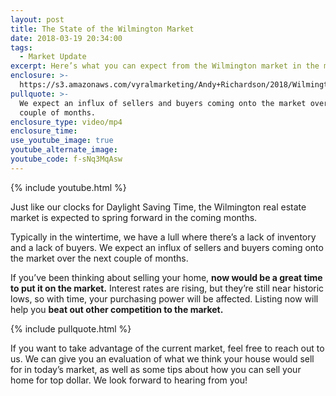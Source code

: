 ```yaml
---
layout: post
title: The State of the Wilmington Market
date: 2018-03-19 20:34:00
tags:
  - Market Update
excerpt: Here’s what you can expect from the Wilmington market in the months to come.
enclosure: >-
  https://s3.amazonaws.com/vyralmarketing/Andy+Richardson/2018/Wilmington+Real+Estate+Agent-+Market+Update.mp4
pullquote: >-
  We expect an influx of sellers and buyers coming onto the market over the next
  couple of months.
enclosure_type: video/mp4
enclosure_time:
use_youtube_image: true
youtube_alternate_image:
youtube_code: f-sNq3MqAsw
---
```


{% include youtube.html %}

Just like our clocks for Daylight Saving Time, the Wilmington real estate market is expected to spring forward in the coming months.&nbsp;

Typically in the wintertime, we have a lull where there’s a lack of inventory and a lack of buyers. We expect an influx of sellers and buyers coming onto the market over the next couple of months.

If you’ve been thinking about selling your home, **now would be a great time to put it on the market.** Interest rates are rising, but they’re still near historic lows, so with time, your purchasing power will be affected. Listing now will help you **beat out other competition to the market.**

{% include pullquote.html %}

If you want to take advantage of the current market, feel free to reach out to us. We can give you an evaluation of what we think your house would sell for in today’s market, as well as some tips about how you can sell your home for top dollar. We look forward to hearing from you!